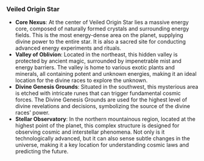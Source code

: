 ### Veiled Origin Star
- **Core Nexus**: At the center of Veiled Origin Star lies a massive energy core, composed of naturally formed crystals and surrounding energy fields. This is the most energy-dense area on the planet, supplying divine power to the entire star. It is also a sacred site for conducting advanced energy experiments and rituals.
- **Valley of Oblivion**: Located in the northeast, this hidden valley is protected by ancient magic, surrounded by impenetrable mist and energy barriers. The valley is home to various exotic plants and minerals, all containing potent and unknown energies, making it an ideal location for the divine races to explore the unknown.
- **Divine Genesis Grounds**: Situated in the southwest, this mysterious area is etched with intricate runes that can trigger fundamental cosmic forces. The Divine Genesis Grounds are used for the highest level of divine revelations and decisions, symbolizing the source of the divine races' power.
- **Stellar Observatory**: In the northern mountainous region, located at the highest point of the planet, this complex structure is designed for observing cosmic and interstellar phenomena. Not only is it technologically advanced, but it can also sense subtle changes in the universe, making it a key location for understanding cosmic laws and predicting the future.
